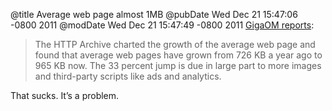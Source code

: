 @title Average web page almost 1MB
@pubDate Wed Dec 21 15:47:06 -0800 2011
@modDate Wed Dec 21 15:47:49 -0800 2011
<a href="http://gigaom.com/2011/12/21/hold-those-caps-the-average-web-page-is-now-almost-1mb/">GigaOM reports</a>:

>The HTTP Archive charted the growth of the average web page and found that average web pages have grown from 726 KB a year ago to 965 KB now. The 33 percent jump is due in large part to more images and third-party scripts like ads and analytics.

That sucks. It’s a problem.
